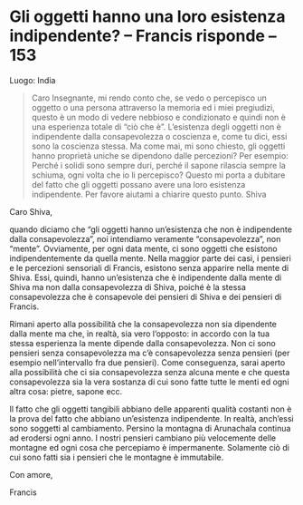 # Gli oggetti hanno una loro esistenza indipendente? – Francis risponde – 153

Luogo: India

>Caro Insegnante, mi rendo conto che, se vedo o percepisco un oggetto o una persona attraverso la memoria ed i miei pregiudizi, questo è un modo di vedere nebbioso e condizionato e quindi non è una esperienza totale di “ciò che è”. L’esistenza degli oggetti non è indipendente dalla consapevolezza o coscienza e, come tu dici, essi sono la coscienza stessa. Ma come mai, mi sono chiesto, gli oggetti hanno proprietà uniche se dipendono dalle percezioni? Per esempio: Perché i solidi sono sempre duri, perché il sapone rilascia sempre la schiuma, ogni volta che io li percepisco? Questo mi porta a dubitare del fatto che gli oggetti possano avere una loro esistenza indipendente. Per favore aiutami a chiarire questo punto. Shiva

Caro Shiva,

quando diciamo che “gli oggetti hanno un’esistenza che non è indipendente dalla consapevolezza”, noi intendiamo veramente “consapevolezza”, non “mente”. Ovviamente, per ogni data mente, ci sono oggetti che esistono indipendentemente da quella mente. Nella maggior parte dei casi, i pensieri e le percezioni sensoriali di Francis, esistono senza apparire nella mente di Shiva. Essi, quindi, hanno un’esistenza che è indipendente dalla mente di Shiva ma non dalla consapevolezza di Shiva, poiché è la stessa consapevolezza che è consapevole dei pensieri di Shiva e dei pensieri di Francis.

Rimani aperto alla possibilità che la consapevolezza non sia dipendente dalla mente ma che, in realtà, sia vero l’opposto: in accordo con la tua stessa esperienza la mente dipende dalla consapevolezza. Non ci sono pensieri senza consapevolezza ma c’è consapevolezza senza pensieri (per esempio nell’intervallo fra due pensieri). Come conseguenza, sarai aperto alla possibilità che ci sia consapevolezza senza alcuna mente e che questa consapevolezza sia la vera sostanza di cui sono fatte tutte le menti ed ogni altra cosa: pietre, sapone ecc.

Il fatto che gli oggetti tangibili abbiano delle apparenti qualità costanti non è la prova del fatto che abbiano un’esistenza indipendente. In realtà, anch’essi sono soggetti al cambiamento. Persino la montagna di Arunachala continua ad erodersi ogni anno. I nostri pensieri cambiano più velocemente delle montagne ed ogni cosa che percepiamo è impermanente. Solamente ciò di cui sono fatti sia i pensieri che le montagne è immutabile.

Con amore,

Francis